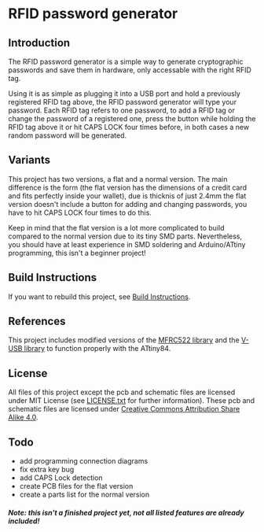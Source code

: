 # RFID password generator
## Introduction
The RFID password generator is a simple way to generate cryptographic passwords and save them in hardware, only accessable with the right RFID tag.

Using it is as simple as plugging it into a USB port and hold a previously registered RFID tag above, the RFID password generator will type your password. Each RFID tag refers to one password, to add a RFID tag or change the password of a registered one, press the button while holding the RFID tag above it or hit CAPS LOCK four times before, in both cases a new random password will be generated.

## Variants
This project has two versions, a flat and a normal version. The main difference is the form (the flat version has the dimensions of a credit card and fits perfectly inside your wallet), due is thicknis of just 2.4mm the flat version doesn't include a button for adding and changing passwords, you have to hit CAPS LOCK four times to do this.

Keep in mind that the flat version is a lot more complicated to build compared to the normal version due to its tiny SMD parts. Nevertheless, you should have at least experience in SMD soldering and Arduino/ATtiny programming, this isn't a beginner project!

## Build Instructions
If you want to rebuild this project, see [Build Instructions](documentation/build-instuctions.md).

## References 
This project includes modified versions of the [MFRC522 library](https://github.com/miguelbalboa/rfid) and the [V-USB library](https://www.obdev.at/products/vusb/index.html) to function properly with the ATtiny84.

## License
All files of this project except the pcb and schematic files are licensed under MIT License (see [LICENSE.txt](LICENSE.txt) for further information). These pcb and schematic files are licensed under [Creative Commons Attribution Share Alike 4.0](https://creativecommons.org/licenses/by-sa/4.0/).

## Todo
- add programming connection diagrams
- fix extra key bug
- add CAPS Lock detection
- create PCB files for the flat version
- create a parts list for the normal version

##### Note: this isn't a finished project yet, not all listed features are already included!